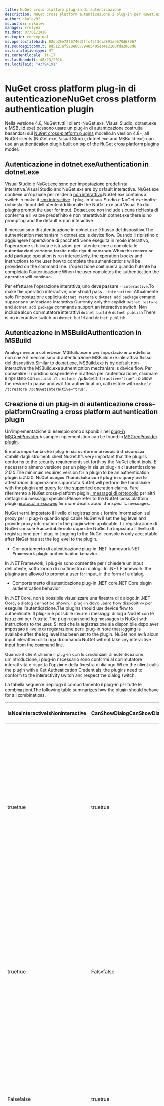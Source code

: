 ```yaml
---
title: NuGet cross platform plug-in di autenticazione
description: NuGet cross platform autenticazione i plug-in per NuGet.exe, dotnet.exe, msbuild.exe e Visual Studio
author: nkolev92
ms.author: nikolev
manager: rrelyea
ms.date: 07/01/2018
ms.topic: conceptual
ms.openlocfilehash: 02db20e72f67463fffc45f3cba891ae670d67067
ms.sourcegitcommit: 8d5121af528e68789485405e24e2100fda2868d6
ms.translationtype: MT
ms.contentlocale: it-IT
ms.lasthandoff: 08/23/2018
ms.locfileid: "42794191"
---
```

# <a name="nuget-cross-platform-authentication-plugin"></a><span data-ttu-id="9ae34-103">NuGet cross platform plug-in di autenticazione</span><span class="sxs-lookup"><span data-stu-id="9ae34-103">NuGet cross platform authentication plugin</span></span>

<span data-ttu-id="9ae34-104">Nella versione 4.8, NuGet tutti i client (NuGet.exe, Visual Studio, dotnet.exe e MSBuild.exe) possono usare un plug-in di autenticazione costruita basandosi sul [NuGet cross-platform plugins](NuGet-Cross-Platform-Plugins.md) modello.</span><span class="sxs-lookup"><span data-stu-id="9ae34-104">In version 4.8+, all NuGet clients (NuGet.exe, Visual Studio, dotnet.exe and MSBuild.exe) can use an authentication plugin built on top of the [NuGet cross platform plugins](NuGet-Cross-Platform-Plugins.md) model.</span></span>

## <a name="authentication-in-dotnetexe"></a><span data-ttu-id="9ae34-105">Autenticazione in dotnet.exe</span><span class="sxs-lookup"><span data-stu-id="9ae34-105">Authentication in dotnet.exe</span></span>

<span data-ttu-id="9ae34-106">Visual Studio e NuGet.exe sono per impostazione predefinita interattiva.</span><span class="sxs-lookup"><span data-stu-id="9ae34-106">Visual Studio and NuGet.exe are by default interactive.</span></span> <span data-ttu-id="9ae34-107">NuGet.exe contiene un'opzione per renderla [non interattivo](../../tools/nuget-exe-CLI-Reference.md).</span><span class="sxs-lookup"><span data-stu-id="9ae34-107">NuGet.exe contains a switch to make it [non interactive](../../tools/nuget-exe-CLI-Reference.md).</span></span>
<span data-ttu-id="9ae34-108">I plug-in Visual Studio e NuGet.exe inoltre richiesto l'input dell'utente.</span><span class="sxs-lookup"><span data-stu-id="9ae34-108">Additionally the NuGet.exe and Visual Studio plugins prompt the user for input.</span></span>
<span data-ttu-id="9ae34-109">Dotnet.exe non include alcuna richiesta di conferma e il valore predefinito è non interattivo.</span><span class="sxs-lookup"><span data-stu-id="9ae34-109">In dotnet.exe there is no prompting and the default is non interactive.</span></span>

<span data-ttu-id="9ae34-110">Il meccanismo di autenticazione in dotnet.exe è flusso del dispositivo.</span><span class="sxs-lookup"><span data-stu-id="9ae34-110">The authentication mechanism in dotnet.exe is device flow.</span></span> <span data-ttu-id="9ae34-111">Quando il ripristino o aggiungere l'operazione di pacchetti viene eseguita in modo interattivo, l'operazione si blocca e istruzioni per l'utente come a completa le autenticazioni verranno fornite nella riga di comando.</span><span class="sxs-lookup"><span data-stu-id="9ae34-111">When the restore or add package operation is run interactively, the operation blocks and instructions to the user how to complete the authentications will be provided on the command line.</span></span>
<span data-ttu-id="9ae34-112">L'operazione continuerà quando l'utente ha completato l'autenticazione.</span><span class="sxs-lookup"><span data-stu-id="9ae34-112">When the user completes the authentication the operation will continue.</span></span>

<span data-ttu-id="9ae34-113">Per effettuare l'operazione interattiva, uno deve passare `--interactive`.</span><span class="sxs-lookup"><span data-stu-id="9ae34-113">To make the operation interactive, one should pass `--interactive`.</span></span>
<span data-ttu-id="9ae34-114">Attualmente solo l'impostazione esplicita `dotnet restore` e `dotnet add package` comandi supportano un'opzione interattiva.</span><span class="sxs-lookup"><span data-stu-id="9ae34-114">Currently only the explicit `dotnet restore` and `dotnet add package` commands support an interactive switch.</span></span>
<span data-ttu-id="9ae34-115">Non include alcun commutatore interattivi `dotnet build` e `dotnet publish`.</span><span class="sxs-lookup"><span data-stu-id="9ae34-115">There is no interactive switch on `dotnet build` and `dotnet publish`.</span></span>

## <a name="authentication-in-msbuild"></a><span data-ttu-id="9ae34-116">Autenticazione in MSBuild</span><span class="sxs-lookup"><span data-stu-id="9ae34-116">Authentication in MSBuild</span></span>

<span data-ttu-id="9ae34-117">Analogamente a dotnet.exe, MSBuild.exe è per impostazione predefinita non che è il meccanismo di autenticazione MSBuild.exe interattiva flusso del dispositivo.</span><span class="sxs-lookup"><span data-stu-id="9ae34-117">Similar to dotnet.exe, MSBuild.exe is by default non interactive the MSBuild.exe authentication mechanism is device flow.</span></span>
<span data-ttu-id="9ae34-118">Per consentire il ripristino sospendere e in attesa per l'autenticazione, chiamare il ripristino con `msbuild /t:restore /p:NuGetInteractive="true"`.</span><span class="sxs-lookup"><span data-stu-id="9ae34-118">To allow the restore to pause and wait for authentication, call restore with `msbuild /t:restore /p:NuGetInteractive="true"`.</span></span>

## <a name="creating-a-cross-platform-authentication-plugin"></a><span data-ttu-id="9ae34-119">Creazione di un plug-in di autenticazione cross-platform</span><span class="sxs-lookup"><span data-stu-id="9ae34-119">Creating a cross platform authentication plugin</span></span>

<span data-ttu-id="9ae34-120">Un'implementazione di esempio sono disponibili nel [plug-in MSCredProvider](https://github.com/Microsoft/mscredprovider).</span><span class="sxs-lookup"><span data-stu-id="9ae34-120">A sample implementation can be found in [MSCredProvider plugin](https://github.com/Microsoft/mscredprovider).</span></span>

<span data-ttu-id="9ae34-121">È molto importante che i plug-in sia conforme ai requisiti di sicurezza stabiliti dagli strumenti client NuGet.</span><span class="sxs-lookup"><span data-stu-id="9ae34-121">It's very important that the plugins conforms to the security requirements set forth by the NuGet client tools.</span></span>
<span data-ttu-id="9ae34-122">È necessario almeno versione per un plug-in sia un plug-in di autenticazione *2.0.0*.</span><span class="sxs-lookup"><span data-stu-id="9ae34-122">The minimum required version for a plugin to be an authentication plugin is *2.0.0*.</span></span>
<span data-ttu-id="9ae34-123">NuGet esegue l'handshake con il plug-in e query per le attestazioni di operazione supportata.</span><span class="sxs-lookup"><span data-stu-id="9ae34-123">NuGet will perform the handshake with the plugin and query for the supported operation claims.</span></span>
<span data-ttu-id="9ae34-124">Fare riferimento a NuGet cross-platform plugin [i messaggi di protocollo](NuGet-Cross-Platform-Plugins.md#protocol-messages-index) per altri dettagli sui messaggi specifici.</span><span class="sxs-lookup"><span data-stu-id="9ae34-124">Please refer to the NuGet cross platform plugin [protocol messages](NuGet-Cross-Platform-Plugins.md#protocol-messages-index) for more details about the specific messages.</span></span>

<span data-ttu-id="9ae34-125">NuGet verrà impostato il livello di registrazione e fornire informazioni sul proxy per il plug-in quando applicabile.</span><span class="sxs-lookup"><span data-stu-id="9ae34-125">NuGet will set the log level and provide proxy information to the plugin when applicable.</span></span>
<span data-ttu-id="9ae34-126">La registrazione di NuGet console è accettabile solo dopo che NuGet ha impostato il livello di registrazione per il plug-in.</span><span class="sxs-lookup"><span data-stu-id="9ae34-126">Logging to the NuGet console is only acceptable after NuGet has set the log level to the plugin.</span></span>

- <span data-ttu-id="9ae34-127">Comportamento di autenticazione plug-in .NET framework</span><span class="sxs-lookup"><span data-stu-id="9ae34-127">.NET Framework plugin authentication behavior</span></span>

<span data-ttu-id="9ae34-128">In .NET Framework, i plug-in sono consentite per richiedere un input dell'utente, sotto forma di una finestra di dialogo.</span><span class="sxs-lookup"><span data-stu-id="9ae34-128">In .NET Framework, the plugins are allowed to prompt a user for input, in the form of a dialog.</span></span>

- <span data-ttu-id="9ae34-129">Comportamento di autenticazione plug-in .NET core</span><span class="sxs-lookup"><span data-stu-id="9ae34-129">.NET Core plugin authentication behavior</span></span>

<span data-ttu-id="9ae34-130">In .NET Core, non è possibile visualizzare una finestra di dialogo.</span><span class="sxs-lookup"><span data-stu-id="9ae34-130">In .NET Core, a dialog cannot be shown.</span></span> <span data-ttu-id="9ae34-131">I plug-in deve usare flow dispositivo per eseguire l'autenticazione.</span><span class="sxs-lookup"><span data-stu-id="9ae34-131">The plugins should use device flow to authenticate.</span></span>
<span data-ttu-id="9ae34-132">Il plug-in è possibile inviare i messaggi di log a NuGet con le istruzioni per l'utente.</span><span class="sxs-lookup"><span data-stu-id="9ae34-132">The plugin can send log messages to NuGet with instructions to the user.</span></span>
<span data-ttu-id="9ae34-133">Si noti che la registrazione sia disponibile dopo aver impostato il livello di registrazione per il plug-in.</span><span class="sxs-lookup"><span data-stu-id="9ae34-133">Note that logging is available after the log level has been set to the plugin.</span></span>
<span data-ttu-id="9ae34-134">NuGet non avrà alcun input interattivo dalla riga di comando.</span><span class="sxs-lookup"><span data-stu-id="9ae34-134">NuGet will not take any interactive input from the command line.</span></span>

<span data-ttu-id="9ae34-135">Quando il client chiama il plug-in con le credenziali di autenticazione un'introduzione, i plug-in necessario sono conformi al commutatore interattività e rispetta l'opzione della finestra di dialogo.</span><span class="sxs-lookup"><span data-stu-id="9ae34-135">When the client calls the plugin with a Get Authentication Credentials, the plugins need to conform to the interactivity switch and respect the dialog switch.</span></span> 

<span data-ttu-id="9ae34-136">La tabella seguente riepiloga il comportamento il plug-in per tutte le combinazioni.</span><span class="sxs-lookup"><span data-stu-id="9ae34-136">The following table summarizes how the plugin should behave for all combinations.</span></span>

| <span data-ttu-id="9ae34-137">IsNonInteractive</span><span class="sxs-lookup"><span data-stu-id="9ae34-137">IsNonInteractive</span></span> | <span data-ttu-id="9ae34-138">CanShowDialog</span><span class="sxs-lookup"><span data-stu-id="9ae34-138">CanShowDialog</span></span> | <span data-ttu-id="9ae34-139">Comportamento di plug-in</span><span class="sxs-lookup"><span data-stu-id="9ae34-139">Plugin behavior</span></span> |
| ---------------- | ------------- | --------------- |
| <span data-ttu-id="9ae34-140">true</span><span class="sxs-lookup"><span data-stu-id="9ae34-140">true</span></span> | <span data-ttu-id="9ae34-141">true</span><span class="sxs-lookup"><span data-stu-id="9ae34-141">true</span></span> | <span data-ttu-id="9ae34-142">Il commutatore IsNonInteractive ha la precedenza su commutatore la finestra di dialogo.</span><span class="sxs-lookup"><span data-stu-id="9ae34-142">The IsNonInteractive switch takes precedence over the dialog switch.</span></span> <span data-ttu-id="9ae34-143">Il plug-in non è consentito per aprire una finestra di dialogo.</span><span class="sxs-lookup"><span data-stu-id="9ae34-143">The plugin is not allowed to pop a dialog.</span></span> <span data-ttu-id="9ae34-144">Questa combinazione è valida solo per i plug-in .NET Framework</span><span class="sxs-lookup"><span data-stu-id="9ae34-144">This combination is only valid for .NET Framework plugins</span></span> |
| <span data-ttu-id="9ae34-145">true</span><span class="sxs-lookup"><span data-stu-id="9ae34-145">true</span></span> | <span data-ttu-id="9ae34-146">False</span><span class="sxs-lookup"><span data-stu-id="9ae34-146">false</span></span> | <span data-ttu-id="9ae34-147">Il commutatore IsNonInteractive ha la precedenza su commutatore la finestra di dialogo.</span><span class="sxs-lookup"><span data-stu-id="9ae34-147">The IsNonInteractive switch takes precedence over the dialog switch.</span></span> <span data-ttu-id="9ae34-148">Il plug-in non è consentito per bloccare.</span><span class="sxs-lookup"><span data-stu-id="9ae34-148">The plugin is not allowed to block.</span></span> <span data-ttu-id="9ae34-149">Questa combinazione è valida solo per i plug-in .NET Core</span><span class="sxs-lookup"><span data-stu-id="9ae34-149">This combination is only valid for .NET Core plugins</span></span> |
| <span data-ttu-id="9ae34-150">False</span><span class="sxs-lookup"><span data-stu-id="9ae34-150">false</span></span> | <span data-ttu-id="9ae34-151">true</span><span class="sxs-lookup"><span data-stu-id="9ae34-151">true</span></span> | <span data-ttu-id="9ae34-152">Il plug-in deve visualizzare una finestra di dialogo.</span><span class="sxs-lookup"><span data-stu-id="9ae34-152">The plugin should show a dialog.</span></span> <span data-ttu-id="9ae34-153">Questa combinazione è valida solo per i plug-in .NET Framework</span><span class="sxs-lookup"><span data-stu-id="9ae34-153">This combination is only valid for .NET Framework plugins</span></span> |
| <span data-ttu-id="9ae34-154">False</span><span class="sxs-lookup"><span data-stu-id="9ae34-154">false</span></span> | <span data-ttu-id="9ae34-155">False</span><span class="sxs-lookup"><span data-stu-id="9ae34-155">false</span></span> | <span data-ttu-id="9ae34-156">Il plug-in deve/can non è visualizzata una finestra di dialogo.</span><span class="sxs-lookup"><span data-stu-id="9ae34-156">The plugin should/can not show a dialog.</span></span> <span data-ttu-id="9ae34-157">Il plug-in deve usare flow dispositivo per l'autenticazione mediante la registrazione di un messaggio di istruzione tramite il logger.</span><span class="sxs-lookup"><span data-stu-id="9ae34-157">The plugin should use device flow to authenticate by logging an instruction message via the logger.</span></span> <span data-ttu-id="9ae34-158">Questa combinazione è valida solo per i plug-in .NET Core</span><span class="sxs-lookup"><span data-stu-id="9ae34-158">This combination is only valid for .NET Core plugins</span></span> |

<span data-ttu-id="9ae34-159">Prima di scrivere un plug-in, vedere le specifiche seguenti.</span><span class="sxs-lookup"><span data-stu-id="9ae34-159">Please refer to the following specs before writing a plugin.</span></span>

- [<span data-ttu-id="9ae34-160">Plug-in di Download del pacchetto NuGet</span><span class="sxs-lookup"><span data-stu-id="9ae34-160">NuGet Package Download Plugin</span></span>](https://github.com/NuGet/Home/wiki/NuGet-Package-Download-Plugin)
- [<span data-ttu-id="9ae34-161">NuGet cross-plat plug-in di autenticazione</span><span class="sxs-lookup"><span data-stu-id="9ae34-161">NuGet cross plat authentication plugin</span></span>](https://github.com/NuGet/Home/wiki/NuGet-cross-plat-authentication-plugin)
